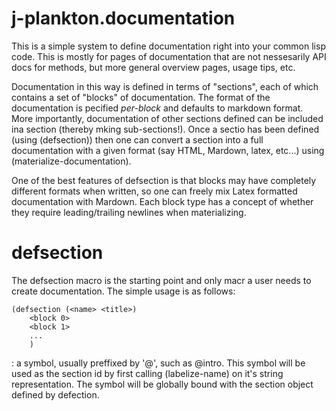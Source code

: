 j-plankton.documentation
========================

This is a simple system to define documentation right into your common
lisp code.  This is mostly for pages of documentation that are not
nessesarily API docs for methods, but more general overview pages,
usage tips, etc.

Documentation in this way is defined in terms of "sections", each of
which contains a set of "blocks" of documentation.  The format of the
documentation is pecified *per-block* and defaults to markdown format.
More importantly, documentation of other sections defined can be
included ina section (thereby mking sub-sections!).  Once a sectio has
been defined (using (defsection)) then one can convert a section into
a full documentation with a given format (say HTML, Mardown, latex,
etc...) using (materialize-documentation).

One of the best features of defsection is that blocks may have
completely different formats when written, so one can freely mix Latex
formatted documentation with Mardown.  Each block type has a concept
of whether they require leading/trailing newlines when materializing.

defsection
==========

The defsection macro is the starting point and only macr a user needs to create documentation.  The simple usage is as follows:

    (defsection (<name> <title>)
		<block 0>
		<block 1>
		...
		)

<name>: a symbol, usually preffixed by '@', such as @intro.  This
symbol will be used as the section id by first calling (labelize-name)
on it's string representation.  The symbol will be globally bound with
the section object defined by defection.

<title> : a string represneting a title/subtitle section heading

<block N> : a block descriptor, documentated below

After a call to (defsection ...) we will have created a new global
binding to the given symbol <name> with a section-t object.  To
generate the codumentation for a section, we can the ncall
(materialize-documentation <name>)


blocks
======

The heart of defsection are the <block N> definitions inside of it.  A
block definition is a user-extendible syntax for creating different
logical chuncks of documetatation, where the logical break includes
the format being used to initially represent the documentation.

A string by itself will be treated as a text block with Mardown format.

Alternatively, one can expresilly choose hte format for a text block
by having a block descriptor as:

	(:<format> <text>)

Where :<format> is a keyword format specifier such as :markdown, :latex, etc...

To creat rbritary types of blocks we use the following syntax:

	(:class <class-name> <class-args>)

Which will fowards <class-args> to (make-instance '<class-name> <class-args>)


Example
=======

	(j-plankton.documentation:defsection (@impl-note "IMPL Note")
		"We are using the algorithm by Jorkas, which implies the following condition: "
		(:latex "$x_i \le Z^i_k \forall k$ iff. ...."))

	(j-plankton.documentation:defsection (@intro "Intro")
		"Some sample introduction using *Mardown*")

	(j-plankton.documentation:defsection (@doc "Documentation for X")
		@intro
		@impl-note)


